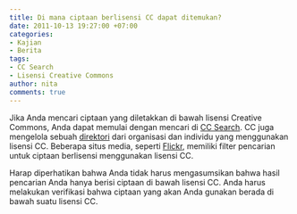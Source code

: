 ```yaml
---
title: Di mana ciptaan berlisensi CC dapat ditemukan?
date: 2011-10-13 19:27:00 +07:00
categories:
- Kajian
- Berita
tags:
- CC Search
- Lisensi Creative Commons
author: nita
comments: true
---
```


Jika Anda mencari ciptaan yang diletakkan di bawah lisensi Creative Commons, Anda dapat memulai dengan mencari di [CC Search](http://search.creativecommons.org/). CC juga mengelola sebuah [direktori](http://wiki.creativecommons.org/Content_Directories) dari organisasi dan individu yang menggunakan lisensi CC. Beberapa situs media, seperti [Flickr](http://www.flickr.com/), memiliki filter pencarian untuk ciptaan berlisensi menggunakan lisensi CC.

Harap diperhatikan bahwa Anda tidak harus mengasumsikan bahwa hasil pencarian Anda hanya berisi ciptaan di bawah lisensi CC. Anda harus melakukan verifikasi bahwa ciptaan yang akan Anda gunakan berada di bawah suatu lisensi CC.
